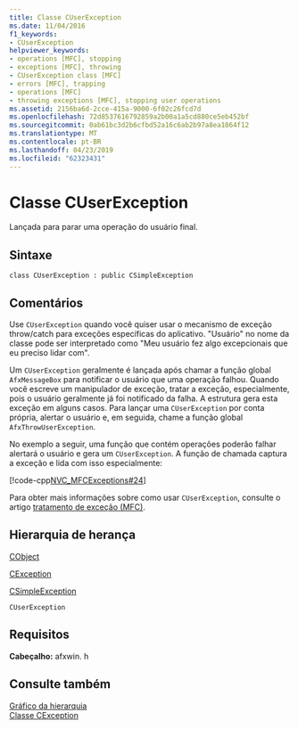 ```yaml
---
title: Classe CUserException
ms.date: 11/04/2016
f1_keywords:
- CUserException
helpviewer_keywords:
- operations [MFC], stopping
- exceptions [MFC], throwing
- CUserException class [MFC]
- errors [MFC], trapping
- operations [MFC]
- throwing exceptions [MFC], stopping user operations
ms.assetid: 2156ba6d-2cce-415a-9000-6f02c26fcd7d
ms.openlocfilehash: 72d8537616792859a2b00a1a5cd880ce5eb452bf
ms.sourcegitcommit: 0ab61bc3d2b6cfbd52a16c6ab2b97a8ea1864f12
ms.translationtype: MT
ms.contentlocale: pt-BR
ms.lasthandoff: 04/23/2019
ms.locfileid: "62323431"
---
```

# <a name="cuserexception-class"></a>Classe CUserException

Lançada para parar uma operação do usuário final.

## <a name="syntax"></a>Sintaxe

```
class CUserException : public CSimpleException
```

## <a name="remarks"></a>Comentários

Use `CUserException` quando você quiser usar o mecanismo de exceção throw/catch para exceções específicas do aplicativo. "Usuário" no nome da classe pode ser interpretado como "Meu usuário fez algo excepcionais que eu preciso lidar com".

Um `CUserException` geralmente é lançada após chamar a função global `AfxMessageBox` para notificar o usuário que uma operação falhou. Quando você escreve um manipulador de exceção, tratar a exceção, especialmente, pois o usuário geralmente já foi notificado da falha. A estrutura gera esta exceção em alguns casos. Para lançar uma `CUserException` por conta própria, alertar o usuário e, em seguida, chame a função global `AfxThrowUserException`.

No exemplo a seguir, uma função que contém operações poderão falhar alertará o usuário e gera um `CUserException`. A função de chamada captura a exceção e lida com isso especialmente:

[!code-cpp[NVC_MFCExceptions#24](../../mfc/codesnippet/cpp/cuserexception-class_1.cpp)]

Para obter mais informações sobre como usar `CUserException`, consulte o artigo [tratamento de exceção (MFC)](../../mfc/exception-handling-in-mfc.md).

## <a name="inheritance-hierarchy"></a>Hierarquia de herança

[CObject](../../mfc/reference/cobject-class.md)

[CException](../../mfc/reference/cexception-class.md)

[CSimpleException](../../mfc/reference/csimpleexception-class.md)

`CUserException`

## <a name="requirements"></a>Requisitos

**Cabeçalho:** afxwin. h

## <a name="see-also"></a>Consulte também

[Gráfico da hierarquia](../../mfc/hierarchy-chart.md)<br/>
[Classe CException](../../mfc/reference/cexception-class.md)
